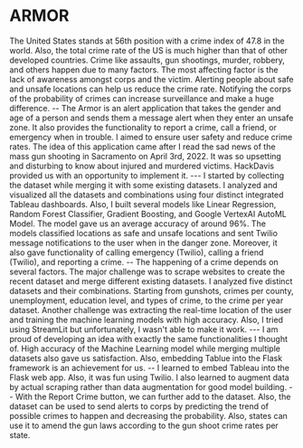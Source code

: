 # ARMOR
The United States stands at 56th position with a crime index of 47.8 in the world. Also, the total crime rate of the US is much higher than that of other developed countries. Crime like assaults, gun shootings, murder, robbery, and others happen due to many factors. The most affecting factor is the lack of awareness amongst corps and the victim. Alerting people about safe and unsafe locations can help us reduce the crime rate. Notifying the corps of the probability of crimes can increase surveillance and make a huge difference.  -- The Armor is an alert application that takes the gender and age of a person and sends them a message alert when they enter an unsafe zone. It also provides the functionality to report a crime, call a friend, or emergency when in trouble. I aimed to ensure user safety and reduce crime rates.  The idea of this application came after I read the sad news of the mass gun shooting in Sacramento on April 3rd, 2022. It was so upsetting and disturbing to know about injured and murdered victims. HackDavis provided us with an opportunity to implement it.   --- I started by collecting the dataset while merging it with some existing datasets. I analyzed and visualized all the datasets and combinations using four distinct integrated Tableau dashboards. Also, I built several models like Linear Regression, Random Forest Classifier, Gradient Boosting, and Google VertexAI AutoML Model. The model gave us an average accuracy of around 96%. The models classified locations as safe and unsafe locations and sent Twilio message notifications to the user when in the danger zone. Moreover, it also gave functionality of calling emergency (Twilio), calling a friend (Twilio), and reporting a crime. -- The happening of a crime depends on several factors. The major challenge was to scrape websites to create the recent dataset and merge different existing datasets. I analyzed five distinct datasets and their combinations. Starting from gunshots, crimes per county, unemployment, education level, and types of crime, to the crime per year dataset.  Another challenge was extracting the real-time location of the user and training the machine learning models with high accuracy. Also, I tried using StreamLit but unfortunately, I wasn't able to make it work.  ---  I am proud of developing an idea with exactly the same functionalities I thought of. High accuracy of the Machine Learning model while merging multiple datasets also gave us satisfaction. Also, embedding Tablue into the Flask framework is an achievement for us. --  I learned to embed Tableau into the Flask web app. Also, it was fun using Twilio. I also learned to augment data by actual scraping rather than data augmentation for good model building.  --  With the Report Crime button, we can further add to the dataset. Also, the dataset can be used to send alerts to corps by predicting the trend of possible crimes to happen and decreasing the probability.  Also, states can use it to amend the gun laws according to the gun shoot crime rates per state.
